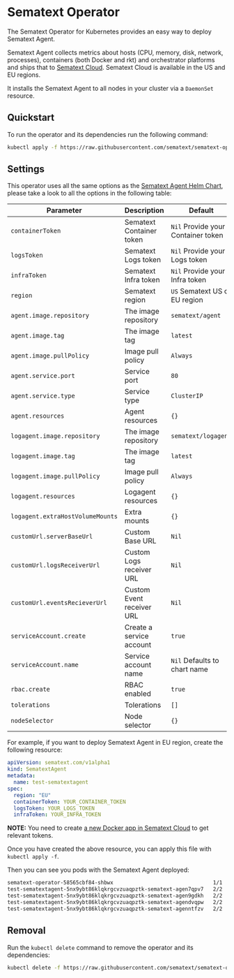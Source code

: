 # Sematext Operator

The Sematext Operator for Kubernetes provides an easy way to deploy Sematext Agent.

Sematext Agent collects metrics about hosts (CPU, memory, disk, network, processes), containers (both Docker and rkt) and orchestrator platforms and ships that to [Sematext Cloud](https://sematext.com/cloud). Sematext Cloud is available in the US and EU regions.

It installs the Sematext Agent to all nodes in your cluster via a `DaemonSet` resource.

## Quickstart

To run the operator and its dependencies run the following command:

```sh
kubectl apply -f https://raw.githubusercontent.com/sematext/sematext-operator/master/bundle.yaml
```

## Settings

This operator uses all the same options as the [Sematext Agent Helm Chart](https://hub.helm.sh/charts/stable/sematext-agent), please take a look to all the options in the following table:

|             Parameter            |            Description            |                  Default                  |
|----------------------------------|-----------------------------------|-------------------------------------------|
| `containerToken`                 | Sematext Container token          | `Nil` Provide your Container token        |
| `logsToken`                      | Sematext Logs token               | `Nil` Provide your Logs token             |
| `infraToken`                     | Sematext Infra token              | `Nil` Provide your Infra token            |
| `region`                         | Sematext region                   | `US` Sematext US or EU region             |
| `agent.image.repository`         | The image repository              | `sematext/agent`                          |
| `agent.image.tag`                | The image tag                     | `latest`                                  |
| `agent.image.pullPolicy`         | Image pull policy                 | `Always`                                  |
| `agent.service.port`             | Service port                      | `80`                                      |
| `agent.service.type`             | Service type                      | `ClusterIP`                               |
| `agent.resources`                | Agent resources                   | `{}`                                      |
| `logagent.image.repository`      | The image repository              | `sematext/logagent`                       |
| `logagent.image.tag`             | The image tag                     | `latest`                                  |
| `logagent.image.pullPolicy`      | Image pull policy                 | `Always`                                  |
| `logagent.resources`             | Logagent resources                | `{}`                                      |
| `logagent.extraHostVolumeMounts` | Extra mounts                      | `{}`                                      |
| `customUrl.serverBaseUrl`        | Custom Base URL                   | `Nil`                                     |
| `customUrl.logsReceiverUrl`      | Custom Logs receiver URL          | `Nil`                                     |
| `customUrl.eventsRecieverUrl`    | Custom Event receiver URL         | `Nil`                                     |
| `serviceAccount.create`          | Create a service account          | `true`                                    |
| `serviceAccount.name`            | Service account name              | `Nil` Defaults to chart name              |
| `rbac.create`                    | RBAC enabled                      | `true`                                    |
| `tolerations`                    | Tolerations                       | `[]`                                      |
| `nodeSelector`                   | Node selector                     | `{}`                                      |

For example, if you want to deploy Sematext Agent in EU region, create the following resource:

```yaml
apiVersion: sematext.com/v1alpha1
kind: SematextAgent
metadata:
  name: test-sematextagent
spec:
  region: "EU"
  containerToken: YOUR_CONTAINER_TOKEN
  logsToken: YOUR_LOGS_TOKEN
  infraToken: YOUR_INFRA_TOKEN
```

**NOTE:** You need to create [a new Docker app in Sematext Cloud](https://apps.sematext.com/ui/integrations/create/docker) to get relevant tokens.

Once you have created the above resource, you can apply this file with `kubectl apply -f`.

Then you can see you pods with the Sematext Agent deployed:

```sh
sematext-operator-58565cbf84-shbwx                                1/1     Running       0          3m
test-sematextagent-5nx9ybt86klqkrgcvzuaqpztk-sematext-agen7qpv7   2/2     Running       0          2m
test-sematextagent-5nx9ybt86klqkrgcvzuaqpztk-sematext-agen9gdkh   2/2     Running       0          2m
test-sematextagent-5nx9ybt86klqkrgcvzuaqpztk-sematext-agendvqpw   2/2     Running       0          2m
test-sematextagent-5nx9ybt86klqkrgcvzuaqpztk-sematext-agenntfzv   2/2     Running       0          2m
```

## Removal

Run the `kubectl delete` command to remove the operator and its dependencies:

```sh
kubectl delete -f https://raw.githubusercontent.com/sematext/sematext-operator/master/bundle.yaml
```
